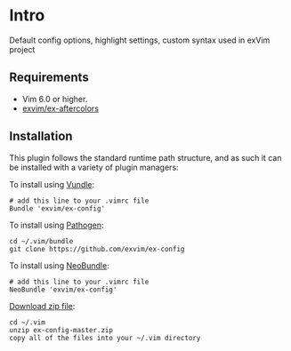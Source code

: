 # Intro

Default config options, highlight settings, custom syntax used in exVim project

## Requirements

- Vim 6.0 or higher.
- [exvim/ex-aftercolors](https://github.com/exvim/ex-aftercolors) 

## Installation

This plugin follows the standard runtime path structure, and as such it can 
be installed with a variety of plugin managers:
    
To install using [Vundle](https://github.com/gmarik/vundle):

    # add this line to your .vimrc file
    Bundle 'exvim/ex-config'

To install using [Pathogen](https://github.com/tpope/vim-pathogen):

    cd ~/.vim/bundle
    git clone https://github.com/exvim/ex-config

To install using [NeoBundle](https://github.com/Shougo/neobundle.vim):

    # add this line to your .vimrc file
    NeoBundle 'exvim/ex-config'

[Download zip file](https://github.com/exvim/ex-config/archive/master.zip):

    cd ~/.vim
    unzip ex-config-master.zip
    copy all of the files into your ~/.vim directory

